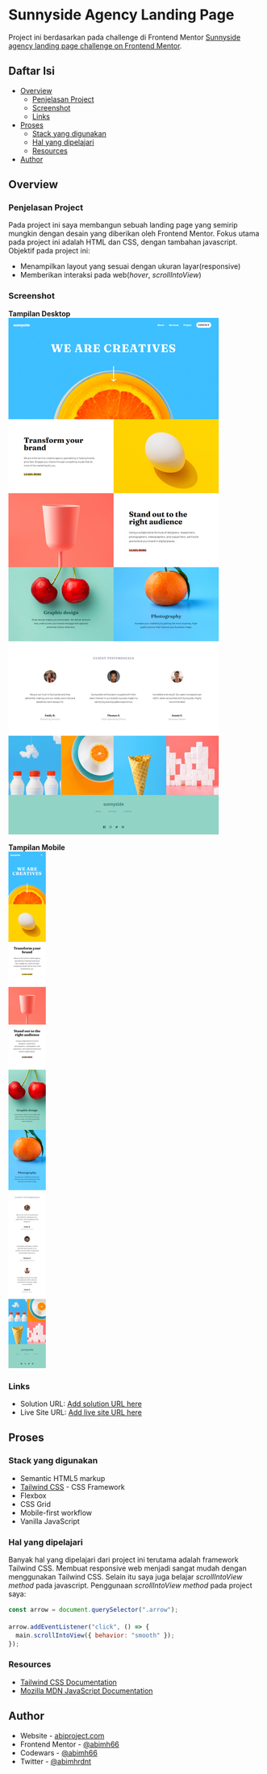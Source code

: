# Sunnyside Agency Landing Page

Project ini berdasarkan pada challenge di Frontend Mentor [Sunnyside agency landing page challenge on Frontend Mentor](https://www.frontendmentor.io/challenges/sunnyside-agency-landing-page-7yVs3B6ef).

## Daftar Isi

- [Overview](#overview)
  - [Penjelasan Project](#the-challenge)
  - [Screenshot](#screenshot)
  - [Links](#links)
- [Proses](#proses)
  - [Stack yang digunakan](#stack-yang-digunakan)
  - [Hal yang dipelajari](#hal-yang-dipelajari)
  - [Resources](#resources)
- [Author](#author)

## Overview

### Penjelasan Project

Pada project ini saya membangun sebuah landing page yang semirip mungkin dengan desain yang diberikan oleh Frontend Mentor.
Fokus utama pada project ini adalah HTML dan CSS, dengan tambahan javascript.
Objektif pada project ini:

- Menampilkan layout yang sesuai dengan ukuran layar(responsive)
- Memberikan interaksi pada web(_hover_, _scrollIntoView_)

### Screenshot

**Tampilan Desktop**
![Tampilan Desktop](./screenshot/screenshot-desktop.png)

**Tampilan Mobile**<br>
![Tampilan Mobile](./screenshot/screenshot-mobile.png)

### Links

- Solution URL: [Add solution URL here](https://your-solution-url.com)
- Live Site URL: [Add live site URL here](https://your-live-site-url.com)

## Proses

### Stack yang digunakan

- Semantic HTML5 markup
- [Tailwind CSS](https://tailwindcss.com/) - CSS Framework
- Flexbox
- CSS Grid
- Mobile-first workflow
- Vanilla JavaScript

### Hal yang dipelajari

Banyak hal yang dipelajari dari project ini terutama adalah framework Tailwind CSS. Membuat responsive web menjadi sangat mudah dengan menggunakan Tailwind CSS. Selain itu saya juga belajar _scrollIntoView method_ pada javascript. Penggunaan _scrollIntoView method_ pada project saya:

```JavaScript
const arrow = document.querySelector(".arrow");

arrow.addEventListener("click", () => {
  main.scrollIntoView({ behavior: "smooth" });
});
```

### Resources

- [Tailwind CSS Documentation](https://tailwindcss.com/docs/installation)
- [Mozilla MDN JavaScript Documentation](https://developer.mozilla.org/en-US/docs/Web/JavaScript)

## Author

- Website - [abiproject.com](https://www.abiproject.com)
- Frontend Mentor - [@abimh66](https://www.frontendmentor.io/profile/abimh66)
- Codewars - [@abimh66](https://www.codewars.com/users/abimh66)
- Twitter - [@abimhrdnt](https://www.twitter.com/abimhrdnt)
